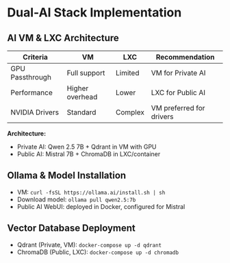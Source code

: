 # Dual-AI Stack Implementation

## AI VM & LXC Architecture

| Criteria            | VM            | LXC           | Recommendation           |
|---------------------|---------------|---------------|--------------------------|
| GPU Passthrough     | Full support  | Limited       | VM for Private AI        |
| Performance         | Higher overhead| Lower        | LXC for Public AI        |
| NVIDIA Drivers      | Standard      | Complex       | VM preferred for drivers |


**Architecture:**
- Private AI: Qwen 2.5 7B + Qdrant in VM with GPU
- Public AI: Mistral 7B + ChromaDB in LXC/container

## Ollama & Model Installation

- VM: `curl -fsSL https://ollama.ai/install.sh | sh`
- Download model: `ollama pull qwen2.5:7b`
- Public AI WebUI: deployed in Docker, configured for Mistral

## Vector Database Deployment

- Qdrant (Private, VM): `docker-compose up -d qdrant`
- ChromaDB (Public, LXC): `docker-compose up -d chromadb`
